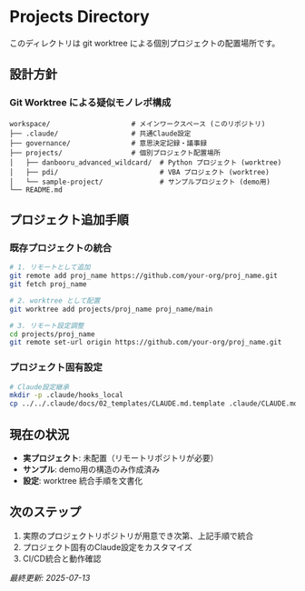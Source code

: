 # Projects Directory

このディレクトリは git worktree による個別プロジェクトの配置場所です。

## 設計方針

### Git Worktree による疑似モノレポ構成
```
workspace/                    # メインワークスペース (このリポジトリ)
├── .claude/                  # 共通Claude設定
├── governance/               # 意思決定記録・議事録
├── projects/                 # 個別プロジェクト配置場所
│   ├── danbooru_advanced_wildcard/  # Python プロジェクト (worktree)
│   ├── pdi/                         # VBA プロジェクト (worktree)
│   └── sample-project/              # サンプルプロジェクト (demo用)
└── README.md
```

## プロジェクト追加手順

### 既存プロジェクトの統合
```bash
# 1. リモートとして追加
git remote add proj_name https://github.com/your-org/proj_name.git
git fetch proj_name

# 2. worktree として配置
git worktree add projects/proj_name proj_name/main

# 3. リモート設定調整
cd projects/proj_name
git remote set-url origin https://github.com/your-org/proj_name.git
```

### プロジェクト固有設定
```bash
# Claude設定継承
mkdir -p .claude/hooks_local
cp ../../.claude/docs/02_templates/CLAUDE.md.template .claude/CLAUDE.md
```

## 現在の状況

- **実プロジェクト**: 未配置（リモートリポジトリが必要）
- **サンプル**: demo用の構造のみ作成済み
- **設定**: worktree 統合手順を文書化

## 次のステップ

1. 実際のプロジェクトリポジトリが用意でき次第、上記手順で統合
2. プロジェクト固有のClaude設定をカスタマイズ
3. CI/CD統合と動作確認

*最終更新: 2025-07-13*